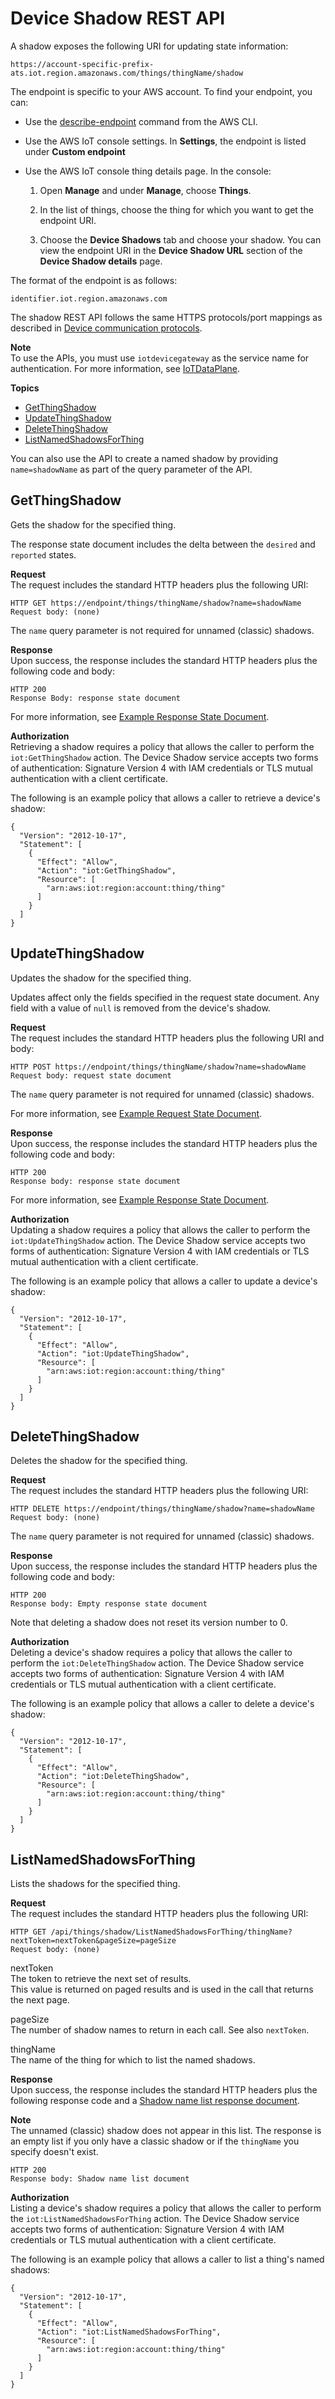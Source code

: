 # Device Shadow REST API<a name="device-shadow-rest-api"></a>

A shadow exposes the following URI for updating state information:

```
https://account-specific-prefix-ats.iot.region.amazonaws.com/things/thingName/shadow
```

The endpoint is specific to your AWS account\. To find your endpoint, you can:
+ Use the [describe\-endpoint](https://docs.aws.amazon.com/cli/latest/reference/iot/describe-endpoint.html) command from the AWS CLI\.
+ Use the AWS IoT console settings\. In **Settings**, the endpoint is listed under **Custom endpoint**
+ Use the AWS IoT console thing details page\. In the console:

  1. Open **Manage** and under **Manage**, choose **Things**\.

  1. In the list of things, choose the thing for which you want to get the endpoint URI\.

  1. Choose the **Device Shadows** tab and choose your shadow\. You can view the endpoint URI in the **Device Shadow URL** section of the **Device Shadow details** page\.

The format of the endpoint is as follows:

```
identifier.iot.region.amazonaws.com
```

The shadow REST API follows the same HTTPS protocols/port mappings as described in [Device communication protocols](protocols.md)\.

**Note**  
To use the APIs, you must use `iotdevicegateway` as the service name for authentication\. For more information, see [IoTDataPlane](https://docs.aws.amazon.com/AWSJavaScriptSDK/v3/latest/clients/client-iot-data-plane/classes/iotdataplane.html)\.

**Topics**
+ [GetThingShadow](#API_GetThingShadow)
+ [UpdateThingShadow](#API_UpdateThingShadow)
+ [DeleteThingShadow](#API_DeleteThingShadow)
+ [ListNamedShadowsForThing](#API_ListNamedShadowsForThing)

You can also use the API to create a named shadow by providing `name=shadowName` as part of the query parameter of the API\.

## GetThingShadow<a name="API_GetThingShadow"></a>

Gets the shadow for the specified thing\.

The response state document includes the delta between the `desired` and `reported` states\.

**Request**  
The request includes the standard HTTP headers plus the following URI:

```
HTTP GET https://endpoint/things/thingName/shadow?name=shadowName
Request body: (none)
```

The `name` query parameter is not required for unnamed \(classic\) shadows\.

**Response**  
Upon success, the response includes the standard HTTP headers plus the following code and body:

```
HTTP 200
Response Body: response state document
```

For more information, see [Example Response State Document](device-shadow-document.md#device-shadow-example-response-json)\.

**Authorization**  
Retrieving a shadow requires a policy that allows the caller to perform the `iot:GetThingShadow` action\. The Device Shadow service accepts two forms of authentication: Signature Version 4 with IAM credentials or TLS mutual authentication with a client certificate\.

The following is an example policy that allows a caller to retrieve a device's shadow:

```
{
  "Version": "2012-10-17",
  "Statement": [
    {
      "Effect": "Allow",
      "Action": "iot:GetThingShadow",
      "Resource": [
        "arn:aws:iot:region:account:thing/thing"
      ]
    }
  ]
}
```

## UpdateThingShadow<a name="API_UpdateThingShadow"></a>

Updates the shadow for the specified thing\.

Updates affect only the fields specified in the request state document\. Any field with a value of `null` is removed from the device's shadow\.

**Request**  
The request includes the standard HTTP headers plus the following URI and body:

```
HTTP POST https://endpoint/things/thingName/shadow?name=shadowName
Request body: request state document
```

The `name` query parameter is not required for unnamed \(classic\) shadows\.

For more information, see [Example Request State Document](device-shadow-document.md#device-shadow-example-request-json)\.

**Response**  
Upon success, the response includes the standard HTTP headers plus the following code and body:

```
HTTP 200
Response body: response state document
```

For more information, see [Example Response State Document](device-shadow-document.md#device-shadow-example-response-json)\.

**Authorization**  
Updating a shadow requires a policy that allows the caller to perform the `iot:UpdateThingShadow` action\. The Device Shadow service accepts two forms of authentication: Signature Version 4 with IAM credentials or TLS mutual authentication with a client certificate\.

The following is an example policy that allows a caller to update a device's shadow:

```
{
  "Version": "2012-10-17",
  "Statement": [
    {
      "Effect": "Allow",
      "Action": "iot:UpdateThingShadow",
      "Resource": [
        "arn:aws:iot:region:account:thing/thing"
      ]
    }
  ]
}
```

## DeleteThingShadow<a name="API_DeleteThingShadow"></a>

Deletes the shadow for the specified thing\.

**Request**  
The request includes the standard HTTP headers plus the following URI:

```
HTTP DELETE https://endpoint/things/thingName/shadow?name=shadowName
Request body: (none)
```

The `name` query parameter is not required for unnamed \(classic\) shadows\.

**Response**  
Upon success, the response includes the standard HTTP headers plus the following code and body:

```
HTTP 200
Response body: Empty response state document
```

Note that deleting a shadow does not reset its version number to 0\.

**Authorization**  
Deleting a device's shadow requires a policy that allows the caller to perform the `iot:DeleteThingShadow` action\. The Device Shadow service accepts two forms of authentication: Signature Version 4 with IAM credentials or TLS mutual authentication with a client certificate\.

The following is an example policy that allows a caller to delete a device's shadow:

```
{
  "Version": "2012-10-17",
  "Statement": [
    {
      "Effect": "Allow",
      "Action": "iot:DeleteThingShadow",
      "Resource": [
        "arn:aws:iot:region:account:thing/thing"
      ]
    }
  ]
}
```

## ListNamedShadowsForThing<a name="API_ListNamedShadowsForThing"></a>

Lists the shadows for the specified thing\.

**Request**  
The request includes the standard HTTP headers plus the following URI:

```
HTTP GET /api/things/shadow/ListNamedShadowsForThing/thingName?nextToken=nextToken&pageSize=pageSize
Request body: (none)
```

nextToken  
The token to retrieve the next set of results\.  
This value is returned on paged results and is used in the call that returns the next page\.

pageSize  
The number of shadow names to return in each call\. See also `nextToken`\.

thingName  
The name of the thing for which to list the named shadows\.

**Response**  
Upon success, the response includes the standard HTTP headers plus the following response code and a [Shadow name list response document](device-shadow-document.md#device-shadow-list-json)\.

**Note**  
The unnamed \(classic\) shadow does not appear in this list\. The response is an empty list if you only have a classic shadow or if the `thingName` you specify doesn't exist\.

```
HTTP 200
Response body: Shadow name list document
```

**Authorization**  
Listing a device's shadow requires a policy that allows the caller to perform the `iot:ListNamedShadowsForThing` action\. The Device Shadow service accepts two forms of authentication: Signature Version 4 with IAM credentials or TLS mutual authentication with a client certificate\.

The following is an example policy that allows a caller to list a thing's named shadows:

```
{
  "Version": "2012-10-17",
  "Statement": [
    {
      "Effect": "Allow",
      "Action": "iot:ListNamedShadowsForThing",
      "Resource": [
        "arn:aws:iot:region:account:thing/thing"
      ]
    }
  ]
}
```